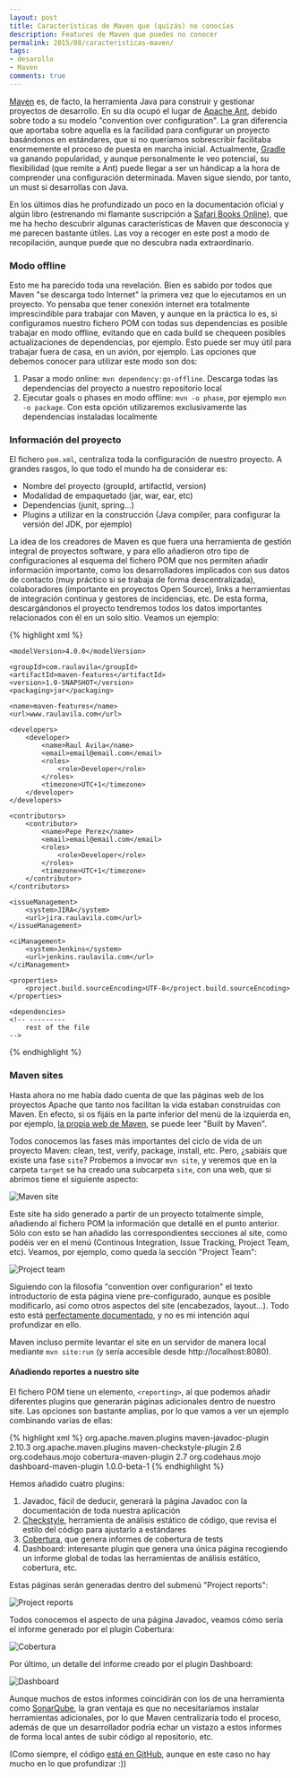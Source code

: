 ```yaml
---
layout: post
title: Características de Maven que (quizás) no conocías
description: Features de Maven que puedes no conocer
permalink: 2015/08/caracteristicas-maven/
tags:
- desarollo
- Maven
comments: true
---
```


[Maven](https://maven.apache.org/) es, de facto, la herramienta Java para construir y gestionar proyectos de desarrollo. En su día ocupó el lugar de [Apache Ant](http://ant.apache.org/), debido sobre todo a su modelo "convention over configuration". La gran diferencia que aportaba sobre aquella es la facilidad para configurar un proyecto basándonos en estándares, que si no queríamos sobrescribir facilitaba enormemente el proceso de puesta en marcha inicial. Actualmente, [Gradle](https://gradle.org/) va ganando popularidad, y aunque personalmente le veo potencial, su flexibilidad (que remite a Ant) puede llegar a ser un hándicap a la hora de comprender una configuración determinada. Maven sigue siendo, por tanto, un must si desarrollas con Java.

En los últimos días he profundizado un poco en la documentación oficial y algún libro (estrenando mi flamante suscripción a [Safari Books Online](https://www.safaribooksonline.com)), que me ha hecho descubrir algunas características de Maven que desconocía y me parecen bastante útiles. Las voy a recoger en este post a modo de recopilación, aunque puede que no descubra nada extraordinario.

<!--break-->

### Modo offline

Esto me ha parecido toda una revelación. Bien es sabido por todos que Maven "se descarga todo Internet" la primera vez que lo ejecutamos en un proyecto. Yo pensaba que tener conexión internet era totalmente imprescindible para trabajar con Maven, y aunque en la práctica lo es, si configuramos nuestro fichero POM con todas sus dependencias es posible trabajar en modo offline, evitando que en cada build se chequeen posibles actualizaciones de dependencias, por ejemplo. Esto puede ser muy útil para trabajar fuera de casa, en un avión, por ejemplo. Las opciones que debemos conocer para utilizar este modo son dos:

1. Pasar a modo online: `mvn dependency:go-offline`. Descarga todas las dependencias del proyecto a nuestro repositorio local
2. Ejecutar goals o phases en modo offline: `mvn -o phase`, por ejemplo `mvn -o package`. Con esta opción utilizaremos exclusivamente las dependencias instaladas localmente

### Información del proyecto

El fichero `pom.xml`, centraliza toda la configuración de nuestro proyecto. A grandes rasgos, lo que todo el mundo ha de considerar es:

* Nombre del proyecto (groupId, artifactId, version)
* Modalidad de empaquetado (jar, war, ear, etc)
* Dependencias (junit, spring...)
* Plugins a utilizar en la construcción (Java compiler, para configurar la versión del JDK, por ejemplo)

La idea de los creadores de Maven es que fuera una herramienta de gestión integral de proyectos software, y para ello añadieron otro tipo de configuraciones al esquema del fichero POM que nos permiten añadir información importante, como los desarrolladores implicados con sus datos de contacto (muy práctico si se trabaja de forma descentralizada), colaboradores (importante en proyectos Open Source), links a herramientas de integración continua y gestores de incidencias, etc. De esta forma, descargándonos el proyecto tendremos todos los datos importantes relacionados con él en un solo sitio. Veamos un ejemplo:

{% highlight xml %}
<project
    xmlns="http://maven.apache.org/POM/4.0.0"
    xmlns:xsi="http://www.w3.org/2001/XMLSchema-instance"
    xsi:schemaLocation="http://maven.apache.org/POM/4.0.0 http://maven.apache.org/xsd/maven-4.0.0.xsd">

    <modelVersion>4.0.0</modelVersion>

    <groupId>com.raulavila</groupId>
    <artifactId>maven-features</artifactId>
    <version>1.0-SNAPSHOT</version>
    <packaging>jar</packaging>

    <name>maven-features</name>
    <url>www.raulavila.com</url>

    <developers>
        <developer>
            <name>Raul Avila</name>
            <email>email@email.com</email>
            <roles>
                <role>Developer</role>
            </roles>
            <timezone>UTC+1</timezone>
        </developer>
    </developers>

    <contributors>
        <contributor>
            <name>Pepe Perez</name>
            <email>email@email.com</email>
            <roles>
                <role>Developer</role>
            </roles>
            <timezone>UTC+1</timezone>
        </contributor>
    </contributors>

    <issueManagement>
        <system>JIRA</system>
        <url>jira.raulavila.com</url>
    </issueManagement>

    <ciManagement>
        <system>Jenkins</system>
        <url>jenkins.raulavila.com</url>
    </ciManagement>

    <properties>
        <project.build.sourceEncoding>UTF-8</project.build.sourceEncoding>
    </properties>

    <dependencies>
    <!-- ---------
        rest of the file
    -->
</project>
{% endhighlight %}

### Maven sites

Hasta ahora no me había dado cuenta de que las páginas web de los proyectos Apache que tanto nos facilitan la vida estaban construidas con Maven. En efecto, si os fijáis en la parte inferior del menú de la izquierda en, por ejemplo, [la propia web de Maven](https://maven.apache.org/), se puede leer "Built by Maven".

Todos conocemos las fases más importantes del ciclo de vida de un proyecto Maven: clean, test, verify, package, install, etc. Pero, ¿sabiáis que existe una fase `site`? Probemos a invocar `mvn site`, y veremos que en la carpeta `target` se ha creado una subcarpeta `site`, con una web, que si abrimos tiene el siguiente aspecto:

![Maven site](/public/pictures/maven/maven1.jpg)

Este site ha sido generado a partir de un proyecto totalmente simple, añadiendo al fichero POM la información que detallé en el punto anterior. Sólo con esto se han añadido las correspondientes secciones al site, como podéis ver en el menú (Continous Integration, Issue Tracking, Project Team, etc). Veamos, por ejemplo, como queda la sección "Project Team":

![Project team](/public/pictures/maven/maven2.jpg)

Siguiendo con la filosofía "convention over configurarion" el texto introductorio de esta página viene pre-configurado, aunque es posible modificarlo, así como otros aspectos del site (encabezados, layout...). Todo esto está [perfectamente documentado](https://maven.apache.org/plugins/maven-site-plugin/), y no es mi intención aquí profundizar en ello.

Maven incluso permite levantar el site en un servidor de manera local mediante `mvn site:run` (y sería accesible desde http://localhost:8080).

#### Añadiendo reportes a nuestro site

El fichero POM tiene un elemento, `<reporting>`, al que podemos añadir diferentes plugins que generarán páginas adicionales dentro de nuestro site. Las opciones son bastante amplias, por lo que vamos a ver un ejemplo combinando varias de ellas:

{% highlight xml %}
<reporting>
     <plugins>
         <plugin>
             <groupId>org.apache.maven.plugins</groupId>
             <artifactId>maven-javadoc-plugin</artifactId>
             <version>2.10.3</version>
         </plugin>
         <plugin>
             <groupId>org.apache.maven.plugins</groupId>
             <artifactId>maven-checkstyle-plugin</artifactId>
             <version>2.6</version>
         </plugin>
         <plugin>
             <groupId>org.codehaus.mojo</groupId>
             <artifactId>cobertura-maven-plugin</artifactId>
             <version>2.7</version>
         </plugin>
         <plugin>
             <groupId>org.codehaus.mojo</groupId>
             <artifactId>dashboard-maven-plugin</artifactId>
             <version>1.0.0-beta-1</version>
         </plugin>
     </plugins>
 </reporting>
{% endhighlight %}

Hemos añadido cuatro plugins:

1. Javadoc, fácil de deducir, generará la página Javadoc con la documentación de toda nuestra aplicación
2. [Checkstyle](http://checkstyle.sourceforge.net/), herramienta de análisis estático de código, que revisa el estilo del código para ajustarlo a estándares
3. [Cobertura](http://cobertura.github.io/cobertura/), que genera informes de cobertura de tests
4. Dashboard: interesante plugin que genera una única página recogiendo un informe global de todas las herramientas de análisis estático, cobertura, etc.

Estas páginas serán generadas dentro del submenú "Project reports":

![Project reports](/public/pictures/maven/maven3.jpg)

Todos conocemos el aspecto de una página Javadoc, veamos cómo sería el informe generado por el plugin Cobertura:

![Cobertura](/public/pictures/maven/maven4.jpg)

Por último, un detalle del informe creado por el plugin Dashboard:

![Dashboard](/public/pictures/maven/maven5.jpg)

Aunque muchos de estos informes coincidirán con los de una herramienta como [SonarQube](http://www.sonarqube.org/), la gran ventaja es que no necesitaríamos instalar herramientas adicionales, por lo que Maven centralizaría todo el proceso, además de que un desarrollador podría echar un vistazo a estos informes de forma local antes de subir código al repositorio, etc.

(Como siempre, el código [está en GitHub](https://github.com/raulavila/maven-features), aunque en este caso no hay mucho en lo que profundizar :))
